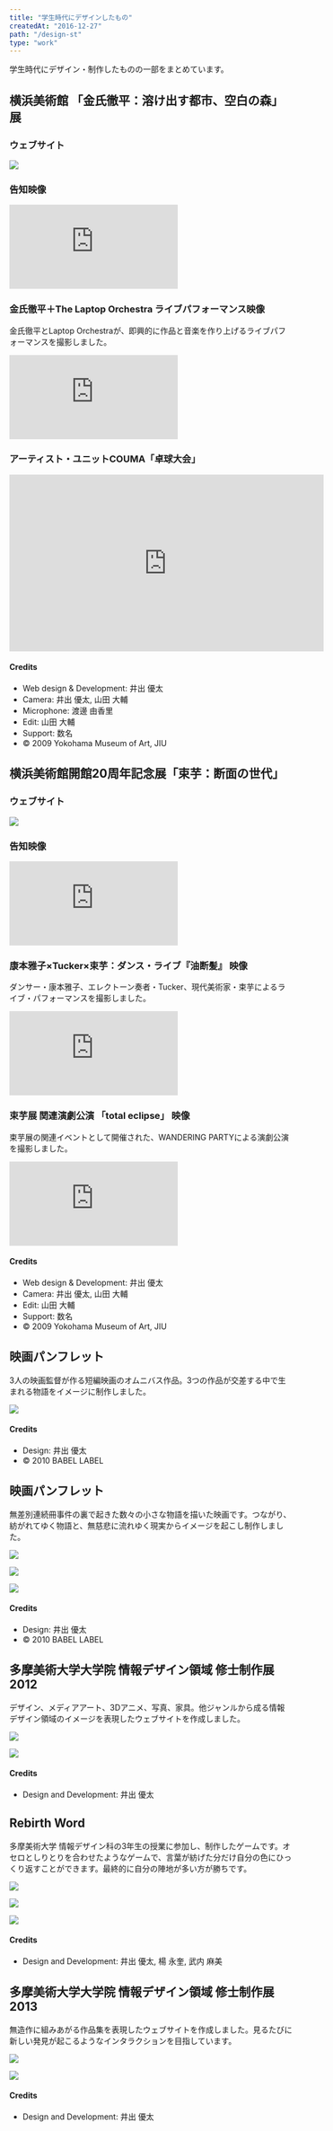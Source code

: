 ```yaml
---
title: "学生時代にデザインしたもの"
createdAt: "2016-12-27"
path: "/design-st"
type: "work"
---
```


学生時代にデザイン・制作したものの一部をまとめています。


## 横浜美術館 「金氏徹平：溶け出す都市、空白の森」展

### ウェブサイト

![](/images/design-st/kaneuji/site.png)

### 告知映像

<div class="Youtube">
<iframe src="https://www.youtube.com/embed/LQA3uVkfsI4?rel=0&amp;showinfo=0" frameborder="0" allowfullscreen></iframe>
</div>

### 金氏徹平＋The Laptop Orchestra ライブパフォーマンス映像

金氏徹平とLaptop Orchestraが、即興的に作品と音楽を作り上げるライブパフォーマンスを撮影しました。

<div class="Youtube">
<iframe src="https://www.youtube.com/embed/fMf0D5MljJI?rel=0&amp;showinfo=0" frameborder="0" allowfullscreen></iframe>
</div>

### アーティスト・ユニットCOUMA「卓球大会」

<div class="Youtube">
<iframe width="560" height="315" src="https://www.youtube.com/embed/SWrfUF9lUck?rel=0&amp;showinfo=0" frameborder="0" allowfullscreen></iframe>
</div>

<div class="Credit">
<h4>Credits</h4>
<ul>
<li>Web design & Development: 井出 優太</li>
<li>Camera: 井出 優太, 山田 大輔</li>
<li>Microphone: 渡邊 由香里</li>
<li>Edit: 山田 大輔</li>
<li>Support: 数名</li>
<li>&copy; 2009 Yokohama Museum of Art, JIU</li>
</ul>
</div>


## 横浜美術館開館20周年記念展「束芋：断面の世代」

### ウェブサイト

![](/images/design-st/tabaimo/site.png)

### 告知映像

<div class="Youtube">
<iframe src="https://www.youtube.com/embed/ELvPXiwjrac?rel=0&amp;showinfo=0" frameborder="0" allowfullscreen></iframe>
</div>

### 康本雅子×Tucker×束芋：ダンス・ライブ『油断髪』 映像

ダンサー・康本雅子、エレクトーン奏者・Tucker、現代美術家・束芋によるライブ・パフォーマンスを撮影しました。

<div class="Youtube">
<iframe src="https://www.youtube.com/embed/swbWD9_CcwE?rel=0&amp;showinfo=0" frameborder="0" allowfullscreen></iframe>
</div>

### 束芋展 関連演劇公演 「total eclipse」 映像

束芋展の関連イベントとして開催された、WANDERING PARTYによる演劇公演を撮影しました。

<div class="Youtube">
<iframe src="https://www.youtube.com/embed/zQgw2m6tPhY?rel=0&amp;showinfo=0" frameborder="0" allowfullscreen></iframe>
</div>

<div class="Credit">
<h4>Credits</h4>
<ul>
<li>Web design & Development: 井出 優太</li>
<li>Camera: 井出 優太, 山田 大輔</li>
<li>Edit: 山田 大輔</li>
<li>Support: 数名</li>
<li>&copy; 2009 Yokohama Museum of Art, JIU</li>
</ul>
</div>


## 映画パンフレット

3人の映画監督が作る短編映画のオムニバス作品。3つの作品が交差する中で生まれる物語をイメージに制作しました。

![](/images/design-st/junction/overview.jpg)

<div class="Credit">
<h4>Credits</h4>
<ul>
<li>Design: 井出 優太</li>
<li>&copy; 2010 BABEL LABEL</li>
</ul>
</div>


## 映画パンフレット

無差別連続冊事件の裏で起きた数々の小さな物語を描いた映画です。つながり、紡がれてゆく物語と、無慈悲に流れゆく現実からイメージを起こし制作しました。

![](/images/design-st/slowland/overview01.jpg)

![](/images/design-st/slowland/front.jpg)

![](/images/design-st/slowland/back.jpg)

<div class="Credit">
<h4>Credits</h4>
<ul>
<li>Design: 井出 優太</li>
<li>&copy; 2010 BABEL LABEL</li>
</ul>
</div>


## 多摩美術大学大学院 情報デザイン領域 修士制作展 2012

デザイン、メディアアート、3Dアニメ、写真、家具。他ジャンルから成る情報デザイン領域のイメージを表現したウェブサイトを作成しました。

![](/images/design-st/taumex2012/anime01.gif)

![](/images/design-st/taumex2012/anime02.gif)

<div class="Credit">
<h4>Credits</h4>
<ul>
<li>Design and Development: 井出 優太</li>
</ul>
</div>


## Rebirth Word

多摩美術大学 情報デザイン科の3年生の授業に参加し、制作したゲームです。オセロとしりとりを合わせたようなゲームで、言葉が紡げた分だけ自分の色にひっくり返すことができます。最終的に自分の陣地が多い方が勝ちです。

![](/images/design-st/rebirthword/overview01.jpg)

![](/images/design-st/rebirthword/overview02.jpg)

![](/images/design-st/rebirthword/overview03.jpg)

<div class="Credit">
<h4>Credits</h4>
<ul>
<li>Design and Development: 井出 優太, 楊 永奎, 武内 麻美</li>
</ul>
</div>



## 多摩美術大学大学院 情報デザイン領域 修士制作展 2013

無造作に組みあがる作品集を表現したウェブサイトを作成しました。見るたびに新しい発見が起こるようなインタラクションを目指しています。

![](/images/design-st/taumex2013/thumb.jpg)

![](/images/design-st/taumex2013/overview01.jpg)

<div class="Credit">
<h4>Credits</h4>
<ul>
<li>Design and Development: 井出 優太</li>
</ul>
</div>


